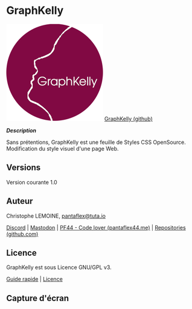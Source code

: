 # GraphKelly

![GraphKelly](https://github.com/pantaflex44/GraphKelly/blob/main/graphkelly256.png)
[GraphKelly (github)](https://github.com/pantaflex44/GraphKelly)

***Description***

Sans prétentions, GraphKelly est une feuille de Styles CSS OpenSource.
Modification du style visuel d'une page Web.



## Versions

Version courante 1.0



## Auteur

Christophe LEMOINE, [pantaflex@tuta.io](mailto:%20pantaflex@tuta.io?subject=GraphKelly)

[Discord](https://discord.com/users/829806043185676330/) | [Mastodon](https://mamot.fr/@pantaflex44) | [PF44 - Code lover (pantaflex44.me)](https://pantaflex44.me/) | [Repositories (github.com)](https://github.com/pantaflex44?tab=repositories)



## Licence

GraphKelly est sous Licence GNU/GPL v3.

[Guide rapide](https://www.gnu.org/licenses/quick-guide-gplv3.fr.html) | [Licence](https://www.gnu.org/licenses/gpl-3.0.fr.html)



## Capture d'écran

<!-- ![Capture d'écran](https://github.com/pantaflex44/GraphKelly/blob/main/screenshot.png) -->
